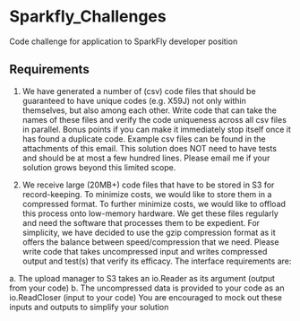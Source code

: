 # Sparkfly_Challenges
Code challenge for application to SparkFly developer position

## Requirements

1. We have generated a number of (csv) code files that should be guaranteed to have unique codes (e.g. X59J) not only within themselves, but also among each other. Write code that can take the names of these files and verify the code uniqueness across all csv files in parallel. Bonus points if you can make it immediately stop itself once it has found a duplicate code. Example csv files can be found in the attachments of this email. This solution does NOT need to have tests and should be at most a few hundred lines. Please email me if your solution grows beyond this limited scope.

2. We receive large (20MB+) code files that have to be stored in S3 for record-keeping. To minimize costs, we would like to store them in a compressed format. To further minimize costs, we would like to offload this process onto low-memory hardware. We get these files regularly and need the software that processes them to be expedient. For simplicity, we have decided to use the gzip compression format as it offers the balance between speed/compression that we need. Please write code that takes uncompressed input and writes compressed output and test(s) that verify its efficacy. The interface requirements are:

a. The upload manager to S3 takes an io.Reader as its argument (output from your code)
b. The uncompressed data is provided to your code as an io.ReadCloser (input to your code)
You are encouraged to mock out these inputs and outputs to simplify your solution
